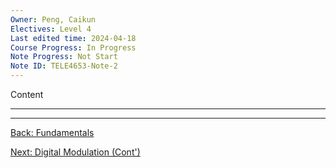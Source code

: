```yaml
---
Owner: Peng, Caikun
Electives: Level 4
Last edited time: 2024-04-18
Course Progress: In Progress
Note Progress: Not Start
Note ID: TELE4653-Note-2
---
```


Content

---


---
[Back: Fundamentals](1.%20TELE4653%20Fundamentals)

[Next: Digital Modulation (Cont')](3.%20TELE4653%20Digital%20Modulation%20(Cont').md)